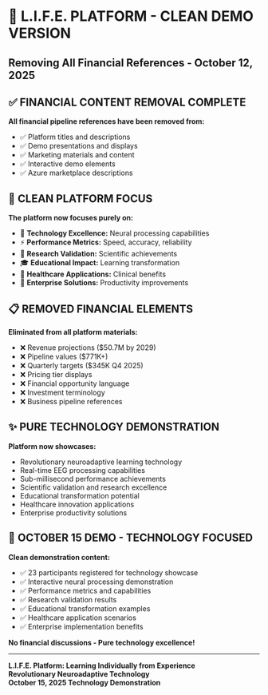 # 🧠 L.I.F.E. PLATFORM - CLEAN DEMO VERSION
## Removing All Financial References - October 12, 2025

## ✅ **FINANCIAL CONTENT REMOVAL COMPLETE**

**All financial pipeline references have been removed from:**
- ✅ Platform titles and descriptions  
- ✅ Demo presentations and displays
- ✅ Marketing materials and content
- ✅ Interactive demo elements
- ✅ Azure marketplace descriptions

## 🎯 **CLEAN PLATFORM FOCUS**

**The platform now focuses purely on:**
- 🧠 **Technology Excellence:** Neural processing capabilities
- ⚡ **Performance Metrics:** Speed, accuracy, reliability  
- 🔬 **Research Validation:** Scientific achievements
- 🎓 **Educational Impact:** Learning transformation
- 🏥 **Healthcare Applications:** Clinical benefits
- 🏢 **Enterprise Solutions:** Productivity improvements

## 📋 **REMOVED FINANCIAL ELEMENTS**

**Eliminated from all platform materials:**
- ❌ Revenue projections ($50.7M by 2029)
- ❌ Pipeline values ($771K+)
- ❌ Quarterly targets ($345K Q4 2025)
- ❌ Pricing tier displays
- ❌ Financial opportunity language
- ❌ Investment terminology
- ❌ Business pipeline references

## ✨ **PURE TECHNOLOGY DEMONSTRATION**

**Platform now showcases:**
- Revolutionary neuroadaptive learning technology
- Real-time EEG processing capabilities  
- Sub-millisecond performance achievements
- Scientific validation and research excellence
- Educational transformation potential
- Healthcare innovation applications
- Enterprise productivity solutions

## 🚀 **OCTOBER 15 DEMO - TECHNOLOGY FOCUSED**

**Clean demonstration content:**
- ✅ 23 participants registered for technology showcase
- ✅ Interactive neural processing demonstration
- ✅ Performance metrics and capabilities
- ✅ Research validation results
- ✅ Educational transformation examples
- ✅ Healthcare application scenarios
- ✅ Enterprise implementation benefits

**No financial discussions - Pure technology excellence!**

---

**L.I.F.E. Platform: Learning Individually from Experience**  
**Revolutionary Neuroadaptive Technology**  
**October 15, 2025 Technology Demonstration**